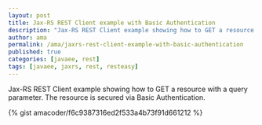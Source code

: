 ```yaml
---
layout: post
title: Jax-RS REST Client example with Basic Authentication
description: "Jax-RS REST Client example showing how to GET a resource with a query parameter. The resource is secured via Basic Authentication"
author: ama
permalink: /ama/jaxrs-rest-client-example-with-basic-authentication
published: true
categories: [javaee, rest]
tags: [javaee, jaxrs, rest, resteasy]
---
```


Jax-RS REST Client example showing how to GET a resource with a query parameter. The resource is secured via Basic Authentication.    

{% gist amacoder/f6c9387316ed2f533a4b73f91d661212 %}
